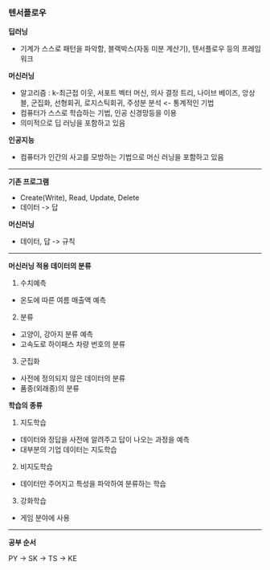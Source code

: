 ### 텐서플로우

**딥러닝**

- 기계가 스스로 패턴을 파악함, 블랙박스(자동 미분 계산기), 텐서플로우 등의 프레임워크

**머신러닝**

- 알고리즘 : k-최근접 이웃, 서포트 벡터 머신, 의사 결정 트리, 나이브 베이즈, 앙상블, 군집화, 선형회귀, 로지스틱회귀, 주성분 분석 <- 통계적인 기법
- 컴퓨터가 스스로 학습하는 기법, 인공 신경망등을 이용
- 의미적으로 딥 러닝을 포함하고 있음

**인공지능**

- 컴퓨터가 인간의 사고를 모방하는 기법으로 머신 러닝을 포함하고 있음

---

**기존 프로그램**

- Create(Write), Read, Update, Delete
- 데이터 -> 답

**머신러닝**

- 데이터, 답 -> 규칙

---

**머신러닝 적용 데이터의 분류**

1. 수치예측
  - 온도에 따른 여름 매출액 예측
2. 분류
  - 고양이, 강아지 분류 예측
  - 고속도로 하이패스 차량 번호의 분류
3. 군집화
  - 사전에 정의되지 않은 데이터의 분류
  - 품종(외래종)의 분류

**학습의 종류**

1. 지도학습
  - 데이터와 정답을 사전에 알려주고 답이 나오는 과정을 예측
  - 대부분의 기업 데이터는 지도학습
2. 비지도학습
  - 데이터만 주어지고 특성을 파악하여 분류하는 학습
3. 강화학습
  - 게임 분야에 사용
  
---

**공부 순서**

PY -> SK -> TS -> KE

